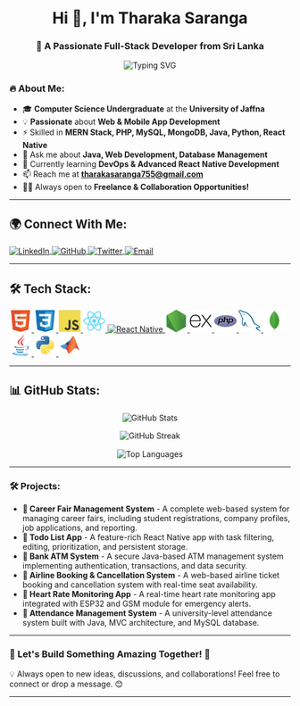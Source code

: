 <h1 align="center">Hi 👋, I'm Tharaka Saranga</h1>
<h3 align="center">🚀 A Passionate Full-Stack Developer from Sri Lanka</h3>

<p align="center">
  <img src="https://readme-typing-svg.herokuapp.com?font=Fira+Code&weight=600&size=22&pause=1000&color=18F7FF&center=true&width=500&lines=Full+Stack+Developer;Web+%26+Mobile+App+Enthusiast;Passionate+about+Technology;Always+Learning+New+Things!" alt="Typing SVG" />
</p>

### 🔥 About Me:
- 🎓 **Computer Science Undergraduate** at the **University of Jaffna**  
- 💡 **Passionate** about **Web & Mobile App Development**  
- ⚡ Skilled in **MERN Stack, PHP, MySQL, MongoDB, Java, Python, React Native**  
- 💬 Ask me about **Java, Web Development, Database Management**  
- 🌱 Currently learning **DevOps & Advanced React Native Development**  
- 📫 Reach me at **tharakasaranga755@gmail.com**  
- 👨‍💻 Always open to **Freelance & Collaboration Opportunities!**  

---

## 🌍 Connect With Me:
<p align="left">
<a href="https://linkedin.com/in/tharaka-saranga-47149a307" target="_blank">
  <img align="center" src="https://raw.githubusercontent.com/rahuldkjain/github-profile-readme-generator/master/src/images/icons/Social/linked-in-alt.svg" alt="LinkedIn" height="30" width="40"/>
</a>
<a href="https://github.com/tharakasaranga" target="_blank">
  <img align="center" src="https://raw.githubusercontent.com/rahuldkjain/github-profile-readme-generator/master/src/images/icons/Social/github.svg" alt="GitHub" height="30" width="40"/>
</a>
<a href="https://twitter.com/" target="_blank">
  <img align="center" src="https://raw.githubusercontent.com/rahuldkjain/github-profile-readme-generator/master/src/images/icons/Social/twitter.svg" alt="Twitter" height="30" width="40"/>
</a>
<a href="mailto:tharakasaranga755@gmail.com">
  <img align="center" src="https://cdn-icons-png.flaticon.com/512/732/732200.png" alt="Email" height="30" width="40"/>
</a>
</p>

---

## 🛠️ Tech Stack:
<p align="left">
  <a href="https://developer.mozilla.org/en-US/docs/Web/HTML/" target="_blank">
    <img src="https://raw.githubusercontent.com/devicons/devicon/master/icons/html5/html5-original.svg" alt="HTML5" width="40" height="40"/>
  </a>
  <a href="https://developer.mozilla.org/en-US/docs/Web/CSS" target="_blank">
    <img src="https://raw.githubusercontent.com/devicons/devicon/master/icons/css3/css3-original.svg" alt="CSS3" width="40" height="40"/>
  </a>
  <a href="https://www.javascript.com/" target="_blank">
    <img src="https://raw.githubusercontent.com/devicons/devicon/master/icons/javascript/javascript-original.svg" alt="JavaScript" width="40" height="40"/>
  </a>
  <a href="https://reactjs.org/" target="_blank">
    <img src="https://raw.githubusercontent.com/devicons/devicon/master/icons/react/react-original.svg" alt="React" width="40" height="40"/>
  </a>
  <a href="https://reactnative.dev/" target="_blank">
    <img src="https://reactnative.dev/img/header_logo.svg" alt="React Native" width="40" height="40"/>
  </a>
  <a href="https://nodejs.org/en/" target="_blank">
    <img src="https://raw.githubusercontent.com/devicons/devicon/master/icons/nodejs/nodejs-original.svg" alt="Node.js" width="40" height="40"/>
  </a>
  <a href="https://expressjs.com/" target="_blank">
    <img src="https://raw.githubusercontent.com/devicons/devicon/master/icons/express/express-original.svg" alt="Express.js" width="40" height="40"/>
  </a>
  <a href="https://www.php.net/" target="_blank">
    <img src="https://raw.githubusercontent.com/devicons/devicon/master/icons/php/php-original.svg" alt="PHP" width="40" height="40"/>
  </a>
  <a href="https://www.mysql.com/" target="_blank">
    <img src="https://raw.githubusercontent.com/devicons/devicon/master/icons/mysql/mysql-original.svg" alt="MySQL" width="40" height="40"/>
  </a>
  <a href="https://www.mongodb.com/" target="_blank">
    <img src="https://raw.githubusercontent.com/devicons/devicon/master/icons/mongodb/mongodb-original.svg" alt="MongoDB" width="40" height="40"/>
  </a>
  <a href="https://www.java.com/" target="_blank">
    <img src="https://raw.githubusercontent.com/devicons/devicon/master/icons/java/java-original.svg" alt="Java" width="40" height="40"/>
  </a>
  <a href="https://www.python.org/" target="_blank">
    <img src="https://raw.githubusercontent.com/devicons/devicon/master/icons/python/python-original.svg" alt="Python" width="40" height="40"/>
  </a>
  <a href="https://matlab.mathworks.com/" target="_blank">
    <img src="https://raw.githubusercontent.com/devicons/devicon/master/icons/matlab/matlab-original.svg" alt="MATLAB" width="40" height="40"/>
  </a>
</p>

---

## 📊 GitHub Stats:
<p align="center">
  <img align="center" src="https://github-readme-stats.vercel.app/api?username=tharakasaranga&show_icons=true&theme=tokyonight" alt="GitHub Stats"/>
</p>
<p align="center">
  <img align="center" src="https://github-readme-streak-stats.herokuapp.com/?user=tharakasaranga&theme=tokyonight" alt="GitHub Streak"/>
</p>
<p align="center">
  <img align="center" src="https://github-readme-stats.vercel.app/api/top-langs?username=tharakasaranga&layout=compact&theme=tokyonight" alt="Top Languages"/>
</p>

---

<h3 align="left">🛠️ Projects:</h3>
<ul>
  <li><b>📌 Career Fair Management System</b> - A complete web-based system for managing career fairs, including student registrations, company profiles, job applications, and reporting.</li>
  <li><b>📌 Todo List App</b> - A feature-rich React Native app with task filtering, editing, prioritization, and persistent storage.</li>
  <li><b>📌 Bank ATM System</b> - A secure Java-based ATM management system implementing authentication, transactions, and data security.</li>
  <li><b>📌 Airline Booking & Cancellation System</b> - A web-based airline ticket booking and cancellation system with real-time seat availability.</li>
  <li><b>📌 Heart Rate Monitoring App</b> - A real-time heart rate monitoring app integrated with ESP32 and GSM module for emergency alerts.</li>
  <li><b>📌 Attendance Management System</b> - A university-level attendance system built with Java, MVC architecture, and MySQL database.</li>
</ul>



---

### 🚀 Let's Build Something Amazing Together! 🚀
💡 Always open to new ideas, discussions, and collaborations! Feel free to connect or drop a message. 😊

---

